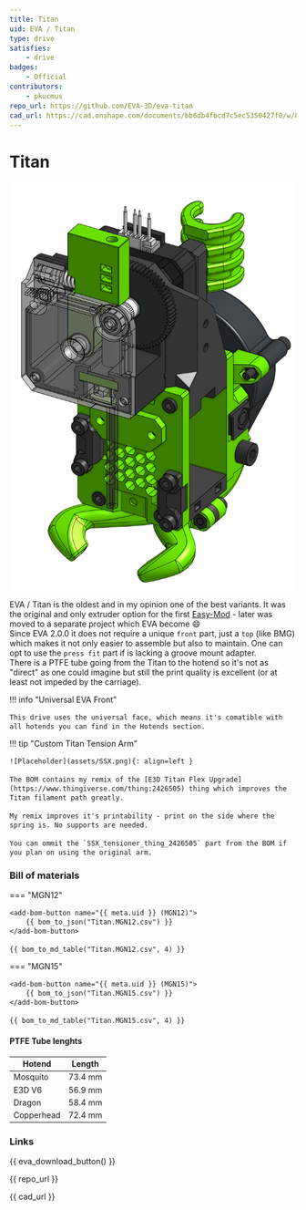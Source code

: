```yaml
---
title: Titan
uid: EVA / Titan
type: drive
satisfies:
    - drive
badges:
    - Official
contributors: 
    - pkucmus
repo_url: https://github.com/EVA-3D/eva-titan
cad_url: https://cad.onshape.com/documents/bb6db4fbcd7c5ec5350427f0/w/8da16df4512074fe4659384c/e/d0fc464a4453631a662f183c
---
```

# Titan

![preview](assets/Titan.png)

EVA / Titan is the oldest and in my opinion one of the best variants. It was the original and only extruder option for the first [Easy-Mod](https://eva-3d.github.io/easy-mod/) - later was moved to a separate project which EVA become :smile:  
Since EVA 2.0.0 it does not require a unique `front` part, just a `top` (like BMG) which makes it not only easier to assemble but also to maintain. One can opt to use the `press fit` part if is lacking a groove mount adapter.  
There is a PTFE tube going from the Titan to the hotend so it's not as "direct" as one could imagine but still the print quality is excellent (or at least not impeded by the carriage). 

!!! info "Universal EVA Front"

    This drive uses the universal face, which means it's comatible with all hotends you can find in the Hotends section.


!!! tip "Custom Titan Tension Arm"

    ![Placeholder](assets/SSX.png){: align=left }

    The BOM contains my remix of the [E3D Titan Flex Upgrade](https://www.thingiverse.com/thing:2426505) thing which improves the Titan filament path greatly.

    My remix improves it's printability - print on the side where the spring is. No supports are needed.

    You can ommit the `SSX_tensioner_thing_2426505` part from the BOM if you plan on using the original arm.

### Bill of materials

=== "MGN12"

    <add-bom-button name="{{ meta.uid }} (MGN12)">
        {{ bom_to_json("Titan.MGN12.csv") }}
    </add-bom-button>
    
    {{ bom_to_md_table("Titan.MGN12.csv", 4) }}


=== "MGN15"

    <add-bom-button name="{{ meta.uid }} (MGN15)">
        {{ bom_to_json("Titan.MGN15.csv") }}
    </add-bom-button>
    
    {{ bom_to_md_table("Titan.MGN15.csv", 4) }}

#### PTFE Tube lenghts

| Hotend | Length |
| ------ | ------ |
| Mosquito | 73.4 mm |
| E3D V6 | 56.9 mm |
| Dragon | 58.4 mm |
| Copperhead | 72.4 mm |

### Links

{{ eva_download_button() }}

{{ repo_url }}

{{ cad_url }}

